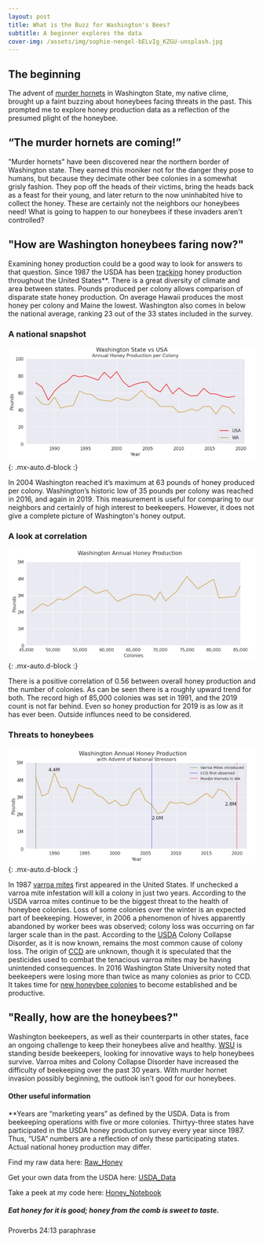 ```yaml
---
layout: post
title: What is the Buzz for Washington's Bees?
subtitle: A beginner explores the data
cover-img: /assets/img/sophie-nengel-bELvIg_KZGU-unsplash.jpg
---
```


## The beginning

The advent of [murder hornets](https://www.sciencenews.org/article/asian-giant-murder-hornet-sightings-washington-canada) in Washington State, my native clime, brought up a faint buzzing about honeybees facing threats in the past. This prompted me to explore honey production data as a reflection of the presumed plight of the honeybee.

## “The murder hornets are coming!”
"Murder hornets" have been discovered near the northern border of Washington state. They earned this moniker not for the danger they pose to humans, but because they decimate other bee colonies in a somewhat grisly fashion. They pop off the heads of their victims, bring the heads back as a feast for their young, and later return to the now uninhabited hive to collect the honey. These are certainly not the neighbors our honeybees need! What is going to happen to our honeybees if these invaders aren't controlled? 

## "How are Washington honeybees faring now?"
Examining honey production could be a good way to look for answers to that question. Since 1987 the USDA has been [tracking](https://usda.library.cornell.edu/concern/publications/hd76s004z?locale=en) honey production throughout the United States**. There is a great diversity of climate and area between states. Pounds produced per colony allows comparison of disparate state honey production. On average Hawaii produces the most honey per colony and Maine the lowest. Washington also comes in below the national average, ranking 23 out of the 33 states included in the survey.

### A national snapshot

![Honey Comparison](https://raw.githubusercontent.com/SaraWestWA/SaraWestWA.github.io/master/assets/img/Honey%20Per%20Colony.jpg){: .mx-auto.d-block :}

In 2004 Washington reached it’s maximum at 63 pounds of honey produced per colony. Washington’s historic low of 35 pounds per colony was reached in 2016, and again in 2019. This measurement is useful for comparing to our neighbors and certainly of high interest to beekeepers. However, it does not give a complete picture of Washington's honey output.

### A look at correlation

![WA Honey_lbs_colonies](https://raw.githubusercontent.com/SaraWestWA/SaraWestWA.github.io/master/assets/img/WA%20Honey%20pounds%20vs%20colonies.png){: .mx-auto.d-block :}

There is a positive correlation of 0.56 between overall honey production and the number of colonies. As can be seen there is a roughly upward trend for both. The record high of 85,000 colonies was set in 1991, and the 2019 count is not far behind. Even so honey production for 2019 is as low as it has ever been. Outside influnces need to be considered.

### Threats to honeybees
![WA Honey](https://raw.githubusercontent.com/SaraWestWA/SaraWestWA.github.io/master/assets/img/WA%20Honey%20production%20annual%20with%20stressors.png){: .mx-auto.d-block :}

In 1987 [varroa mites](http://www.columbia.edu/itc/cerc/danoff-burg/invasion_bio/inv_spp_summ/varroa_destructor.html) first appeared in the United States. If unchecked a varroa mite infestation will kill a colony in just two years. According to the USDA varroa mites continue to be the biggest threat to the health of honeybee colonies. Loss of some colonies over the winter is an expected part of beekeeping. However, in 2006 a phenomenon of hives apparently abandoned by worker bees was observed; colony loss was occurring on far larger scale than in the past. According to the [USDA](https://usda.library.cornell.edu/concern/publications/rn301137d?locale=en) Colony Collapse Disorder, as it is now known, remains the most common cause of colony loss. The origin of [CCD](https://www.epa.gov/pollinator-protection/colony-collapse-disorder) are unknown, though it is speculated that the pesticides used to combat the tenacious varroa mites may be having unintended consequences. In 2016 Washington State University noted that beekeepers were losing more than twice as many colonies as prior to CCD. It takes time for [new honeybee colonies](https://beehour.com/how-long-does-it-take-to-get-honey-from-a-new-hive/#:~:text=Typically%2C%20some%20amount%20of%20honey,was%20introduced%20to%20the%20hive.) to become established and be productive.

## "Really, how are the honeybees?"
Washington beekeepers, as well as their counterparts in other states, face an ongoing challenge to keep their honeybees alive and healthy. [WSU](http://pubs.cahnrs.wsu.edu/impact-reports/honey-bee-health/) is standing beside beekeepers, looking for innovative ways to help honeybees survive. Varroa mites and Colony Collapse Disorder have increased the difficulty of beekeeping over the past 30 years. With murder hornet invasion possibly beginning, the outlook isn't good for our honeybees.

#### Other useful information

**Years are “marketing years” as defined by the USDA. Data is from beekeeping operations with five or more colonies. Thirtyy-three states have participated in the USDA honey production survey every year since 1987. Thus, “USA” numbers are a reflection of only these participating states. Actual national honey production may differ.

Find my raw data here: [Raw_Honey](https://github.com/SaraWestWA/DS-Unit-1-Build/blob/master/2020%20BFFFE401-A356-3D6D-8B47-313C0C09870E.csv)

Get your own data from the USDA here: [USDA_Data](https://quickstats.nass.usda.gov/)

Take a peek at my code here: [Honey_Notebook](https://github.com/SaraWestWA/DS-Unit-1-Build/blob/master/SW_Honey_WA_state.ipynb)

##### Eat honey for it is good; honey from the comb is sweet to taste.
Proverbs 24:13 paraphrase







